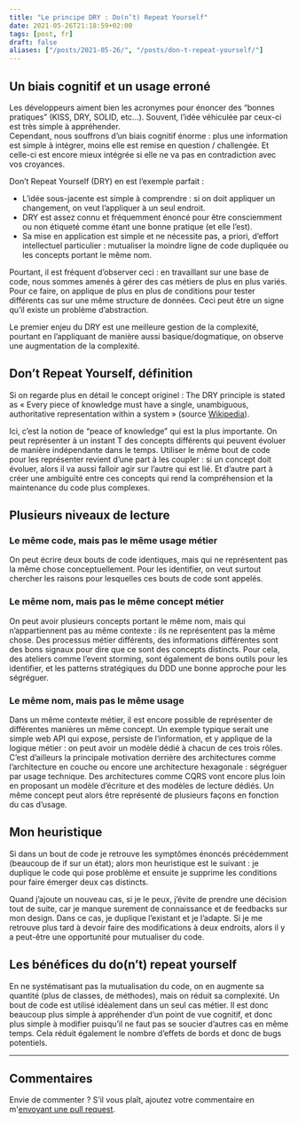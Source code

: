 ```yaml
---
title: "Le principe DRY : Do(n’t) Repeat Yourself"
date: 2021-05-26T21:18:59+02:00
tags: [post, fr]
draft: false
aliases: ["/posts/2021-05-26/", "/posts/don-t-repeat-yourself/"]
---
```


## Un biais cognitif et un usage erroné

Les développeurs aiment bien les acronymes pour énoncer des “bonnes pratiques” (KISS, DRY, SOLID, etc…). Souvent, l’idée véhiculée par ceux-ci est très simple à appréhender.  
Cependant, nous souffrons d’un biais cognitif énorme&nbsp;: plus une information est simple à intégrer, moins elle est remise en question / challengée. Et celle-ci est encore mieux intégrée si elle ne va pas en contradiction avec vos croyances.

Don’t Repeat Yourself (DRY) en est l’exemple parfait&nbsp;:

- L’idée sous-jacente est simple à comprendre&nbsp;: si on doit appliquer un changement, on veut l’appliquer à un seul endroit.
- DRY est assez connu et fréquemment énoncé pour être consciemment ou non étiqueté comme étant une bonne pratique (et elle l’est).
- Sa mise en application est simple et ne nécessite pas, a priori, d’effort intellectuel particulier&nbsp;: mutualiser la moindre ligne de code dupliquée ou les concepts portant le même nom.

Pourtant, il est fréquent d’observer ceci&nbsp;: en travaillant sur une base de code, nous sommes amenés à gérer des cas métiers de plus en plus variés. Pour ce faire, on applique de plus en plus de conditions pour tester différents cas sur une même structure de données. Ceci peut être un signe qu’il existe un problème d’abstraction.

Le premier enjeu du DRY est une meilleure gestion de la complexité, pourtant en l’appliquant de manière aussi basique/dogmatique, on observe une augmentation de la complexité.

## Don’t Repeat Yourself, définition

Si on regarde plus en détail le concept originel&nbsp;: The DRY principle is stated as « Every piece of knowledge must have a single, unambiguous, authoritative representation within a system »  (source [Wikipedia](https://en.wikipedia.org/wiki/Don%27t_repeat_yourself)).

Ici, c’est la notion de “peace of knowledge” qui est la plus importante. On peut représenter à un instant T des concepts différents qui peuvent évoluer de manière indépendante dans le temps. Utiliser le même bout de code pour les représenter revient d’une part à les coupler&nbsp;: si un concept doit évoluer, alors il va aussi falloir agir sur l’autre qui est lié. Et d’autre part à créer une ambiguïté entre ces concepts qui rend la compréhension et la maintenance du code plus complexes.

## Plusieurs niveaux de lecture

### Le même code, mais pas le même usage métier

On peut écrire deux bouts de code identiques, mais qui ne représentent pas la même chose conceptuellement. Pour les identifier, on veut surtout chercher les raisons pour lesquelles ces bouts de code sont appelés.

### Le même nom, mais pas le même concept métier

On peut avoir plusieurs concepts portant le même nom, mais qui n’appartiennent pas au même contexte&nbsp;: ils ne représentent pas la même chose. Des processus métier différents, des informations différentes sont des bons signaux pour dire que ce sont des concepts distincts. Pour cela, des ateliers comme l’event storming, sont également de bons outils pour les identifier, et les patterns stratégiques du DDD une bonne approche pour les ségréguer.

### Le même nom, mais pas le même usage

Dans un même contexte métier, il est encore possible de représenter de différentes manières un même concept. Un exemple typique serait une simple web API qui expose, persiste de l’information, et y applique de la logique métier&nbsp;: on peut avoir un modèle dédié à chacun de ces trois rôles. C’est d’ailleurs la principale motivation derrière des architectures comme l’architecture en couche ou encore une architecture hexagonale&nbsp;: ségréguer par usage technique. Des architectures comme CQRS vont encore plus loin en proposant un modèle d’écriture et des modèles de lecture dédiés. Un même concept peut alors être représenté de plusieurs façons en fonction du cas d’usage.

## Mon heuristique

Si dans un bout de code je retrouve les symptômes énoncés précédemment (beaucoup de if sur un état); alors mon heuristique est le suivant&nbsp;: je duplique le code qui pose problème et ensuite je supprime les conditions pour faire émerger deux cas distincts.

Quand j’ajoute un nouveau cas, si je le peux, j’évite de prendre une décision tout de suite, car je manque surement de connaissance et de feedbacks sur mon design. Dans ce cas, je duplique l’existant et je l’adapte. Si je me retrouve plus tard à devoir faire des modifications à deux endroits, alors il y a peut-être une opportunité pour mutualiser du code.

## Les bénéfices du do(n’t) repeat yourself

En ne systématisant pas la mutualisation du code, on en augmente sa quantité (plus de classes, de méthodes), mais on réduit sa complexité. Un bout de code est utilisé idéalement dans un seul cas métier. Il est donc beaucoup plus simple à appréhender d’un point de vue cognitif, et donc plus simple à modifier puisqu’il ne faut pas se soucier d’autres cas en même temps. Cela réduit également le nombre d’effets de bords et donc de bugs potentiels.

---

## Commentaires

<!--Ajoutez votre commentaire ici-->

Envie de commenter ? S’il vous plaît, ajoutez votre commentaire en m'[envoyant une pull request](https://github.com/RomainTrm/Blog?tab=readme-ov-file#how-to-comment).
